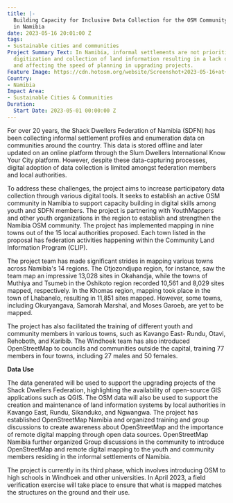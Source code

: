 ```yaml
---
title: |-
  Building Capacity for Inclusive Data Collection for the OSM Community
  in Namibia
date: 2023-05-16 20:01:00 Z
tags:
- Sustainable cities and communities
Project Summary Text: In Namibia, informal settlements are not prioritized in the
  digitization and collection of land information resulting in a lack of visibility
  and affecting the speed of planning in upgrading projects. 
Feature Image: https://cdn.hotosm.org/website/Screenshot+2023-05-16+at+1.01.46+PM.png
Country:
- Namibia
Impact Area:
- Sustainable Cities & Communities
Duration:
  Start Date: 2023-05-01 00:00:00 Z
---
```


For over 20 years, the Shack Dwellers Federation of Namibia (SDFN) has been collecting informal settlement profiles and enumeration data on communities around the country. This data is stored offline and later updated on an online platform through the Slum Dwellers International Know Your City platform. However, despite these data-capturing processes, digital adoption of data collection is limited amongst federation members and local authorities.

To address these challenges, the project aims to increase participatory data collection through various digital tools. It seeks to establish an active OSM community in Namibia to support capacity building in digital skills among youth and SDFN members. The project is partnering with YouthMappers and other youth organizations in the region to establish and strengthen the Namibia OSM community.
The project has implemented mapping in nine towns out of the 15 local authorities proposed. Each town listed in the proposal has federation activities happening within the Community Land Information Program (CLIP).  

The project team has made significant strides in mapping various towns across Namibia's 14 regions. The Otjozondjupa region, for instance, saw the team map an impressive 13,028 sites in Okahandja, while the towns of Muthiya and Tsumeb in the Oshikoto region recorded 10,561 and 8,029 sites mapped, respectively. In the Khomas region, mapping took place in the town of Lhabanelo, resulting in 11,851 sites mapped. However, some towns, including Okuryangava, Samorah Marshal, and Moses Garoeb, are yet to be mapped.

The project has also facilitated the training of different youth and community members in various towns, such as Kavango East- Rundu, Otavi, Rehoboth, and Karibib. The Windhoek team has also introduced OpenStreetMap to councils and communities outside the capital, training 77 members in four towns, including 27 males and 50 females.

**Data Use**

The data generated will be used to support the upgrading projects of the Shack Dwellers Federation, highlighting the availability of open-source GIS applications such as QGIS. The OSM data will also be used to support the creation and maintenance of land information systems by local authorities in Kavango East, Rundu, Sikanduko, and Ngwangwa. The project has established OpenStreetMap Namibia and organized training and group discussions to create awareness about OpenStreetMap and the importance of remote digital mapping through open data sources. OpenStreetMap Namibia further organized Group discussions in the community to introduce OpenStreetMap and remote digital mapping to the youth and community members residing in the informal settlements of Namibia. 

The project is currently in its third phase, which involves introducing OSM to high schools in Windhoek and other universities. In April 2023, a field verification exercise will take place to ensure that what is mapped matches the structures on the ground and their use.